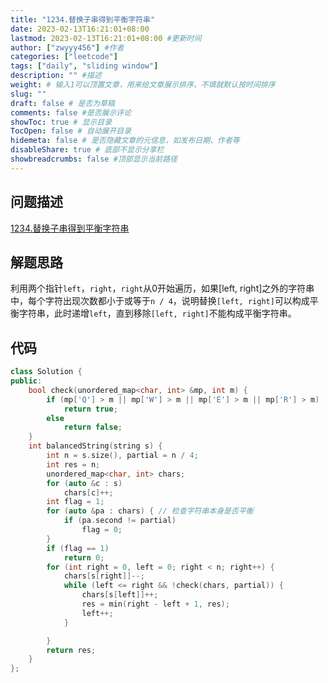 ```yaml
---
title: "1234.替换子串得到平衡字符串"
date: 2023-02-13T16:21:01+08:00
lastmod: 2023-02-13T16:21:01+08:00 #更新时间
author: ["zwyyy456"] #作者
categories: ["leetcode"]
tags: ["daily", "sliding window"]
description: "" #描述
weight: # 输入1可以顶置文章，用来给文章展示排序，不填就默认按时间排序
slug: ""
draft: false # 是否为草稿
comments: false #是否展示评论
showToc: true # 显示目录
TocOpen: false # 自动展开目录
hidemeta: false # 是否隐藏文章的元信息，如发布日期、作者等
disableShare: true # 底部不显示分享栏
showbreadcrumbs: false #顶部显示当前路径
---
```

## 问题描述
[1234.替换子串得到平衡字符串](https://leetcode.cn/problems/replace-the-substring-for-balanced-string/)

## 解题思路
利用两个指针`left`，`right`，`right`从0开始遍历，如果[left, right]之外的字符串中，每个字符出现次数都小于或等于`n / 4`，说明替换`[left, right]`可以构成平衡字符串，此时递增`left`，直到移除`[left, right]`不能构成平衡字符串。

## 代码
```cpp
class Solution {
public:
    bool check(unordered_map<char, int> &mp, int m) {
        if (mp['Q'] > m || mp['W'] > m || mp['E'] > m || mp['R'] > m)
            return true;
        else
            return false;
    }
    int balancedString(string s) {
        int n = s.size(), partial = n / 4;
        int res = n;
        unordered_map<char, int> chars;
        for (auto &c : s)
            chars[c]++;
        int flag = 1;
        for (auto &pa : chars) { // 检查字符串本身是否平衡
            if (pa.second != partial)
                flag = 0;
        }
        if (flag == 1)
            return 0;
        for (int right = 0, left = 0; right < n; right++) {
            chars[s[right]]--;
            while (left <= right && !check(chars, partial)) {
                chars[s[left]]++;
                res = min(right - left + 1, res);
                left++;  
            }

        }
        return res;
    }
};
```